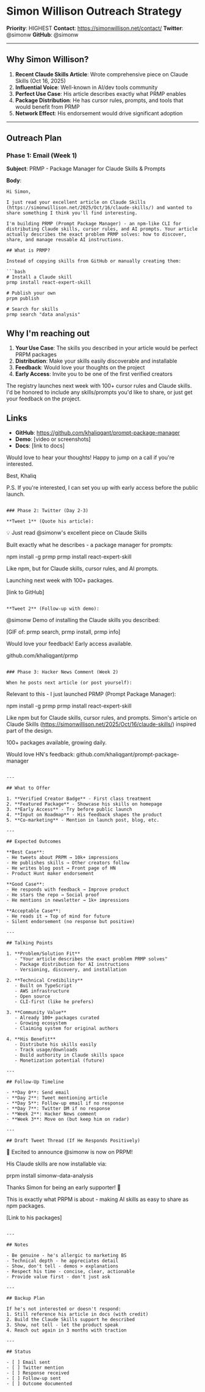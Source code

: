 # Simon Willison Outreach Strategy

**Priority**: HIGHEST
**Contact**: https://simonwillison.net/contact/
**Twitter**: @simonw
**GitHub**: @simonw

---

## Why Simon Willison?

1. **Recent Claude Skills Article**: Wrote comprehensive piece on Claude Skills (Oct 16, 2025)
2. **Influential Voice**: Well-known in AI/dev tools community
3. **Perfect Use Case**: His article describes exactly what PRMP enables
4. **Package Distribution**: He has cursor rules, prompts, and tools that would benefit from PRMP
5. **Network Effect**: His endorsement would drive significant adoption

---

## Outreach Plan

### Phase 1: Email (Week 1)

**Subject**: PRMP - Package Manager for Claude Skills & Prompts

**Body**:

```
Hi Simon,

I just read your excellent article on Claude Skills (https://simonwillison.net/2025/Oct/16/claude-skills/) and wanted to share something I think you'll find interesting.

I'm building PRMP (Prompt Package Manager) - an npm-like CLI for distributing Claude skills, cursor rules, and AI prompts. Your article actually describes the exact problem PRMP solves: how to discover, share, and manage reusable AI instructions.

## What is PRMP?

Instead of copying skills from GitHub or manually creating them:

```bash
# Install a Claude skill
prmp install react-expert-skill

# Publish your own
prpm publish

# Search for skills
prmp search "data analysis"
```

## Why I'm reaching out

1. **Your Use Case**: The skills you described in your article would be perfect PRPM packages
2. **Distribution**: Make your skills easily discoverable and installable
3. **Feedback**: Would love your thoughts on the project
4. **Early Access**: Invite you to be one of the first verified creators

The registry launches next week with 100+ cursor rules and Claude skills. I'd be honored to include any skills/prompts you'd like to share, or just get your feedback on the project.

## Links

- **GitHub**: https://github.com/khaliqgant/prompt-package-manager
- **Demo**: [video or screenshots]
- **Docs**: [link to docs]

Would love to hear your thoughts! Happy to jump on a call if you're interested.

Best,
Khaliq

P.S. If you're interested, I can set you up with early access before the public launch.
```

### Phase 2: Twitter (Day 2-3)

**Tweet 1** (Quote his article):

```
💡 Just read @simonw's excellent piece on Claude Skills

Built exactly what he describes - a package manager for prompts:

npm install -g prmp
prmp install react-expert-skill

Like npm, but for Claude skills, cursor rules, and AI prompts.

Launching next week with 100+ packages.

[link to GitHub]
```

**Tweet 2** (Follow-up with demo):

```
@simonw Demo of installing the Claude skills you described:

[GIF of: prmp search, prmp install, prmp info]

Would love your feedback! Early access available.

github.com/khaliqgant/prmp
```

### Phase 3: Hacker News Comment (Week 2)

When he posts next article (or post yourself):

```
Relevant to this - I just launched PRMP (Prompt Package Manager):

npm install -g prmp
prmp install react-expert-skill

Like npm but for Claude skills, cursor rules, and prompts. Simon's article on Claude Skills (https://simonwillison.net/2025/Oct/16/claude-skills/) inspired part of the design.

100+ packages available, growing daily.

Would love HN's feedback: github.com/khaliqgant/prompt-package-manager
```

---

## What to Offer

1. **Verified Creator Badge** - First class treatment
2. **Featured Package** - Showcase his skills on homepage
3. **Early Access** - Try before public launch
4. **Input on Roadmap** - His feedback shapes the product
5. **Co-marketing** - Mention in launch post, blog, etc.

---

## Expected Outcomes

**Best Case**:
- He tweets about PRPM → 10k+ impressions
- He publishes skills → Other creators follow
- He writes blog post → Front page of HN
- Product Hunt maker endorsement

**Good Case**:
- He responds with feedback → Improve product
- He stars the repo → Social proof
- He mentions in newsletter → 1k+ impressions

**Acceptable Case**:
- He reads it → Top of mind for future
- Silent endorsement (no response but positive)

---

## Talking Points

1. **Problem/Solution Fit**
   - "Your article describes the exact problem PRMP solves"
   - Package distribution for AI instructions
   - Versioning, discovery, and installation

2. **Technical Credibility**
   - Built on TypeScript
   - AWS infrastructure
   - Open source
   - CLI-first (like he prefers)

3. **Community Value**
   - Already 100+ packages curated
   - Growing ecosystem
   - Claiming system for original authors

4. **His Benefit**
   - Distribute his skills easily
   - Track usage/downloads
   - Build authority in Claude skills space
   - Monetization potential (future)

---

## Follow-Up Timeline

- **Day 0**: Send email
- **Day 2**: Tweet mentioning article
- **Day 5**: Follow-up email if no response
- **Day 7**: Twitter DM if no response
- **Week 2**: Hacker News comment
- **Week 3**: Move on (but keep him on radar)

---

## Draft Tweet Thread (If He Responds Positively)

```
🚀 Excited to announce @simonw is now on PRPM!

His Claude skills are now installable via:

prpm install simonw-data-analysis

Thanks Simon for being an early supporter! 🙏

This is exactly what PRPM is about - making AI skills as easy to share as npm packages.

[Link to his packages]
```

---

## Notes

- Be genuine - he's allergic to marketing BS
- Technical depth - he appreciates detail
- Show, don't tell - demos > explanations
- Respect his time - concise, clear, actionable
- Provide value first - don't just ask

---

## Backup Plan

If he's not interested or doesn't respond:
1. Still reference his article in docs (with credit)
2. Build the Claude Skills support he described
3. Show, not tell - let the product speak
4. Reach out again in 3 months with traction

---

## Status

- [ ] Email sent
- [ ] Twitter mention
- [ ] Response received
- [ ] Follow-up sent
- [ ] Outcome documented
